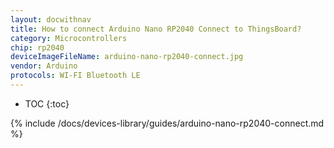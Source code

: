 ```yaml
---
layout: docwithnav
title: How to connect Arduino Nano RP2040 Connect to ThingsBoard?
category: Microcontrollers
chip: rp2040
deviceImageFileName: arduino-nano-rp2040-connect.jpg
vendor: Arduino
protocols: WI-FI Bluetooth LE
---
```


* TOC
{:toc}

{% include /docs/devices-library/guides/arduino-nano-rp2040-connect.md %}

